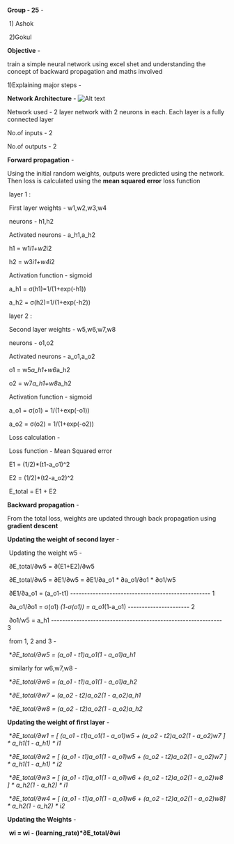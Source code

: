 **Group - 25** - 

​		1) Ashok

​		2)Gokul



**Objective** - 

train a simple neural network using excel shet and understanding the concept of backward propagation and maths involved 

1)Explaining major steps - 



**Network Architecture** -
![Alt text](/Images/netwok.PNG?raw=true "Optional Title")

Network used - 2 layer network with 2 neurons in each. Each layer is a fully connected layer



No.of inputs - 2

No.of outputs - 2



**Forward propagation** - 

Using the initial random weights, outputs were predicted using the network. Then loss is calculated using the **mean squared error** loss function

​	layer 1 :

​			First layer weights - w1,w2,w3,w4

​			neurons - h1,h2

​			Activated neurons - a_h1,a_h2

​			h1 = w1*i1+w2*i2

​			h2 = w3*i1+w4*i2

​			Activation function - sigmoid

​			a_h1 = σ(h1)=1/(1+exp(-h1))

​			a_h2 = σ(h2)=1/(1+exp(-h2))

​	layer 2 :

​			Second layer weights - w5,w6,w7,w8

​			neurons - o1,o2

​			Activated neurons - a_o1,a_o2

​			o1 = w5*a_h1+w6*a_h2

​			o2 = w7*a_h1+w8*a_h2

​			Activation function - sigmoid

​			a_o1 = σ(o1) = 1/(1+exp(-o1))

​			a_o2 = σ(o2) = 1/(1+exp(-o2))

​	Loss calculation - 

​			Loss function - Mean Squared error

​			E1 = (1/2)*(t1-a_o1)^2

​			E2 = (1/2)*(t2-a_o2)^2

​			E_total = E1 + E2



**Backward propagation** - 

From the total loss, weights are updated through back propagation using **gradient descent**

**Updating the weight  of second layer**  - 

​	Updating the weight w5 - 

​	∂E_total/∂w5 =  ∂(E1+E2)/∂w5

​	∂E_total/∂w5 =  ∂E1/∂w5 = ∂E1/∂a_o1 * ∂a_o1/∂o1 *  ∂o1/w5

​	∂E1/∂a_o1 = (a_o1-t1)  -------------------------------------------------- 1

​	∂a_o1/∂o1 = σ(o1) *(1-σ(o1)) = a_o1*(1-a_o1)  ---------------------- 2

​	∂o1/w5 = a_h1 ------------------------------------------------------------- 3

​	from 1, 2 and 3 - 

​	**∂E_total/∂w5 =  (a_o1 - t1)*a_o1*(1 - a_o1)*a_h1**

​	similarly for w6,w7,w8 -

​	**∂E_total/∂w6 =  (a_o1 - t1)*a_o1*(1 - a_o1)*a_h2**

​	**∂E_total/∂w7 =  (a_o2 - t2)*a_o2*(1 - a_o2)*a_h1**

​	**∂E_total/∂w8 =  (a_o2 - t2)*a_o2*(1 - a_o2)*a_h2**

**Updating the weight  of first layer**  -

​	**∂E_total/∂w1 = [ (a_o1 - t1)*a_o1*(1 - a_o1)*w5 +   (a_o2 - t2)*a_o2*(1 - a_o2)*w7 ] * a_h1*(1 - a_h1) * i1**

​	**∂E_total/∂w2 = [ (a_o1 - t1)*a_o1*(1 - a_o1)*w5 +   (a_o2 - t2)*a_o2*(1 - a_o2)*w7 ] * a_h1*(1 - a_h1) * i2**

​	**∂E_total/∂w3 = [ (a_o1 - t1)*a_o1*(1 - a_o1)*w6 +    (a_o2 - t2)*a_o2*(1 - a_o2)*w8 ] * a_h2*(1 - a_h2) * i1**

​	**∂E_total/∂w4 = [ (a_o1 - t1)*a_o1*(1 - a_o1)*w6 +    (a_o2 - t2)*a_o2*(1 - a_o2)*w8] * a_h2*(1 - a_h2) * i2**

**Updating the Weights** - 

​	**wi = wi - (learning_rate)*∂E_total/∂wi**

